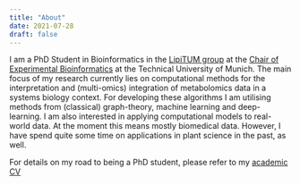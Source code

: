 ```yaml
---
title: "About"
date: 2021-07-28
draft: false
---
```


I am a PhD Student in Bioinformatics in the [LipiTUM group](https://www.lipitum.de) at the [Chair of Experimental Bioinformatics](https://www1.ls.tum.de/en/exbio/home/) at the Technical University of Munich.
The main focus of my research currently lies on computational methods for the interpretation and (multi-omics) integration of metabolomics data in a systems biology context.
For developing these algorithms I am utilising methods from (classical) graph-theory, machine learning and deep-learning.
I am also interested in applying computational models to real-world data. At the moment this means mostly biomedical data. However, I have spend quite some time on applications in plant science in the past, as well.

<!-- TODO: add a note on what I also enjoy (TDA, etc.) -->

For details on my road to being a PhD student, please refer to my [academic CV](/cv/NikolaiKoehler_academicCV2311.pdf)
